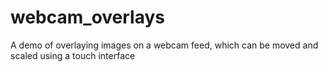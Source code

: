 # webcam_overlays
A demo of overlaying images on a webcam feed, which can be moved and scaled using a touch interface
